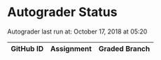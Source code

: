 # Autograder Status
Autograder last run at: October 17, 2018 at 05:20

| GitHub ID | Assignment | Graded Branch |
|-----------|------------|---------------|
